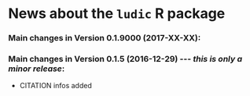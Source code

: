 # News about the `ludic` R package

### Main changes in Version 0.1.9000 (2017-XX-XX):


### Main changes in Version 0.1.5 (2016-12-29) --- *this is only a minor release*:

* CITATION infos added
